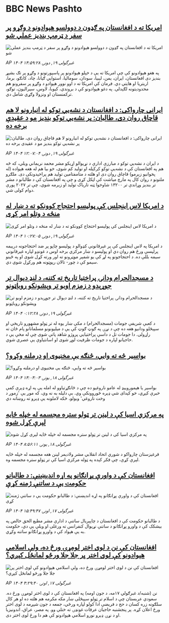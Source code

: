 # BBC News Pashto## [امریکا ته د افغانستان په ګډون د دوولسو هېوادونو د وګړو پر سفر د ټرمپ بندیز عملي شو](https://www.bbc.com/pashto/articles/cx2ed9nk99jo?at_campaign=githubrss)![امریکا ته د افغانستان په ګډون د دوولسو هېوادونو د وګړو پر سفر د ټرمپ بندیز عملي شو](https://ichef.bbci.co.uk/ace/standard/240/cpsprodpb/ae57/live/b0647610-4541-11f0-835b-310c7b938e84.jpg)_AP ۱۴۰۴ غبرگولی ۱۹, دونۍ ۱۴:۵۹:۲۸_په هغو هېوادونو کې چې امریکا ته يې د خپلو هېوادونو پر پاسپورتونو د وګړو پر تګ بشپړ بندیز دی افغانستان، ایران، یمن، لېبیا، سودان، سومالیا، استوايي ګیانا، چاد، کانګو، برما، اریتریا او هایتي دي.
فرمان کې امریکا ته د اوو نوور هېوادو د وګړو پر سفرونو هم محدودیتونه لګېدلي. په دغو هېوادونو کې د بروندي، کیوبا، لاوس، سیرالیون، توګو، ترکمنستان او ونزولا وګړي شامل دي.## [ایرانی چارواکی: د افغانستان د نشه‌يي توکو له انبارونو لا هم قاچاق روان دی، طالبان: پر نشه‌يي توکو بندیز مو د عقیدې برخه ده](https://www.bbc.com/pashto/articles/cx2e7vn2p08o?at_campaign=githubrss)![ایرانی چارواکی: د افغانستان د نشه‌يي توکو له انبارونو لا هم قاچاق روان دی، طالبان: پر نشه‌يي توکو بندیز مو د عقیدې برخه ده](https://ichef.bbci.co.uk/ace/standard/240/cpsprodpb/892d/live/9ebed400-4528-11f0-835b-310c7b938e84.jpg)_AP ۱۴۰۴ غبرگولی ۱۹, دونۍ ۱۲:۰۷:۰۴_د ایران د نشه‌يي توکو د مبارزې ادارې د نړیوالو اړیکو مشر محمد نریماني ویلي، که څه هم په افغانستان کې د نشه‌يي توکو کرکیله او تولید کم شوی، خو بیا هم له هغه هېواده (له پخوانیو زېرمو) قاچاق روان دی او هلته د متامفتامین تولید هم پراخېدونکی دی.
ملګرو ملتونو د روان کال په مارچ میاشت کې اټکل کړی و چې په افغانستان کې د طالبانو د مشر تر بندیز وړاندې تر ۱۳۲۰۰ شاوخوا ټنه تاریاک تولید او زېرمه شوي، چې تر ۲۰۲۷ پورې دوام کولی شي.## [د امریکا لاس اینجلس کې پولیسو احتجاج کوونکو ته د ښار له منځه د وتلو امر کړی](https://www.bbc.com/pashto/articles/c0j7l34qjq2o?at_campaign=githubrss)![د امریکا لاس اینجلس کې پولیسو احتجاج کوونکو ته د ښار له منځه د وتلو امر کړی](https://ichef.bbci.co.uk/ace/standard/240/cpsprodpb/4329/live/18f549c0-451a-11f0-b6e6-4ddb91039da1.jpg)_AP ۱۴۰۴ غبرگولی ۱۹, دونۍ ۱۰:۲۷:۰۵_د امریکا په لاس اینجلس کې پر غیرقانوني کډوالو د پولیسو چاپو پر ضد احتجاجونه درېیمه پرلپسې ورځ هم روان دي او پولیسو د ښار مرکزي برخه اوس د غونډو لپاره غیرقانوني سیمه بللې ده.
د احتجاجونو په لړ کې یو شمېر موټرونو ته اور ورته کړل شوی او په ځینو سیمو کې د چور- تالان رپوټونه هم ورکړل شوي دي.## [د مسجدالحرام ودانۍ پراختیا تاریخ ته کتنه، د لنډ دېوال تر جوړېدو د زمزم اوبو تر وېشونکو روباټونو](https://www.bbc.com/pashto/articles/clyre0pg60vo?at_campaign=githubrss)![د مسجدالحرام ودانۍ پراختیا تاریخ ته کتنه، د لنډ دېوال تر جوړېدو د زمزم اوبو تر وېشونکو روباټونو](https://ichef.bbci.co.uk/ace/standard/240/cpsprodpb/8801/live/a6e174f0-44b8-11f0-b6e6-4ddb91039da1.png)_AP ۱۴۰۴ غبرگولی ۱۹, دونۍ ۰:۱۲:۲۸_د کعبې شریفې جومات (مسجدالحرام) د مکې ښار یوه له تر ټولو مشهورو تاریخي او سپېڅلو ودانیو هغه ده چې د نړۍ په ګوټ ګوټ کې یې د میلیونونو مسلمانانو پام ځان ته راړولی. دا جومات تل د داسې پراختیايي پروژو شاهد پاتې شوی چې له مخې یې د حاجیانو لپاره د جومات ظرفیت لوړ شوی او اسانتیاوې یې عصري شوي.## [بواسیر څه ته وايي، څنګه یې مخنیوی او درملنه وکړو؟](https://www.bbc.com/pashto/articles/cm23g381rj4o?at_campaign=githubrss)![بواسیر څه ته وايي، څنګه یې مخنیوی او درملنه وکړو؟](https://ichef.bbci.co.uk/ace/standard/240/cpsprodpb/998d/live/e5b07640-4468-11f0-bace-e1270fc31f5e.png)_AP ۱۴۰۴ غبرگولی ۱۸, يونۍ ۱۴:۰۴:۰۳_بواسیر یا هیموروییډ له عامو ناروغیو ده چې د ځانګړتیاوو له امله یې په اړه ډېرې کمې خبرې کېږي، خو کېدای شي ډېره ځوروونکې وي. 
بې دلیله به نه وي، که موږ یې 'زموږ د وخت ناروغي' وبولو، ځکه لاملونه یې ډېرو ته روښانه دي## [په مرکزي اسیا کې د لینن تر ټولو ستره مجسمه له خپله ځایه لېرې کړل شوه](https://www.bbc.com/pashto/articles/ce39qlg5v0no?at_campaign=githubrss)![په مرکزي اسیا کې د لینن تر ټولو ستره مجسمه له خپله ځایه لېرې کړل شوه](https://ichef.bbci.co.uk/ace/standard/240/cpsprodpb/ae70/live/28b89820-443f-11f0-835b-310c7b938e84.jpg)_AP ۱۴۰۴ غبرگولی ۱۸, يونۍ ۸:۵۶:۱۱_قرغیزستان چارواکو د شوري اتحاد انقلابي مشر ولادیمر لینن هغه مجسمه له خپله ځایه لېرې کړې، چې فکر کېده په ټوله مرکزي اسیا کې تر ټولو ستره مجسمه وه.## [افغانستان کې د واورې پړانګانو  په اړه اندېښنې: د طالبانو حکومت یې د ساتنې ژمنه کړې](https://www.bbc.com/pashto/articles/c780yy2z558o?at_campaign=githubrss)![افغانستان کې د واورې پړانګانو  په اړه اندېښنې: د طالبانو حکومت یې د ساتنې ژمنه کړې](https://ichef.bbci.co.uk/ace/standard/240/cpsprodpb/2e74/live/d6874d80-43ad-11f0-835b-310c7b938e84.jpg)_AP ۱۴۰۴ غبرگولی ۱۷, اونۍ ۱۵:۴۹:۴۷_د طالبانو حکومت کې د افغانستان د چاپېریال ساتنې د ادارې مشر مطیع الحق خالص په بیشکک کې د واورو پړانګانو د ساتنې نړیوال کنفرانس ته ورغلی او ویلي یې دي، حکومت به یې هېواد کې د واورو پړانګانو ساتنه وکړي.## [افغانستان کې نن د لوی اختر لومړۍ ورځ ده، ولې اسلامي هېوادونو کې لوی اختر پر جلا جلا ورځو لمانځل کېږي؟](https://www.bbc.com/pashto/articles/c23mynv98xko?at_campaign=githubrss)![افغانستان کې نن د لوی اختر لومړۍ ورځ ده، ولې اسلامي هېوادونو کې لوی اختر پر جلا جلا ورځو لمانځل کېږي؟](https://ichef.bbci.co.uk/ace/standard/240/cpsprodpb/8415/live/ff109d20-4357-11f0-b6e6-4ddb91039da1.jpg)_AP ۱۴۰۴ غبرگولی ۱۷, اونۍ ۴:۲۹:۴۰_نن (شنبه/د غبرګولي ۱۷مه، د جون اومه) په افغانستان کې د لوی اختر لومړۍ ورځ ده. سعودي عربستان چې د اسلام تر ټولو سپېڅلی ښار مکه مکرمه هم هلته ده او هر کال سلګونه زره کسان د حج د فریضې ادا کولو لپاره ورځي، جمعه د جون شپږمه د لوی اختر ورځ اعلان کړه. پر پنجشنبه حاجیان عرفات غونډۍ ته ختلي وو. په مصر، عراق، اندونیزیا او د نړۍ ډېرو نورو اسلامي هېوادونو کې هم دا ورځ لوی اختر دی.